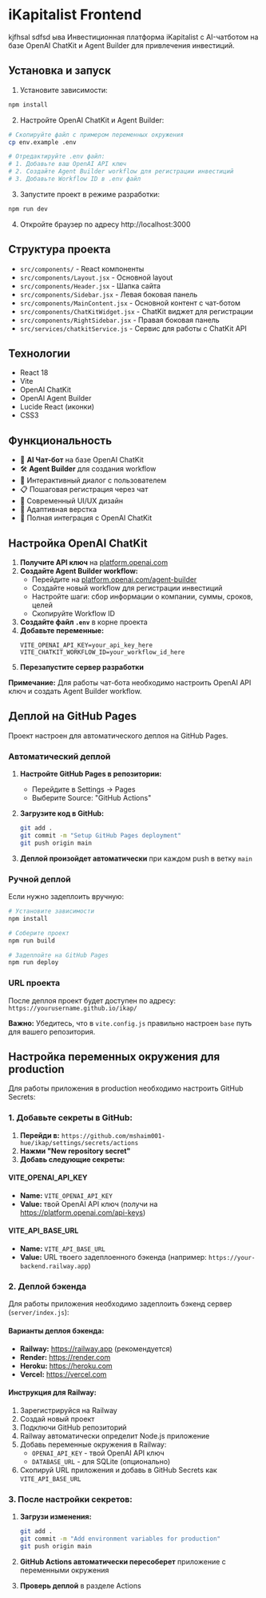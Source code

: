 # iKapitalist Frontend
kjfhsal sdfsd ыва
Инвестиционная платформа iKapitalist с AI-чатботом на базе OpenAI ChatKit и Agent Builder для привлечения инвестиций.

## Установка и запуск

1. Установите зависимости:
```bash
npm install
```

2. Настройте OpenAI ChatKit и Agent Builder:
```bash
# Скопируйте файл с примером переменных окружения
cp env.example .env

# Отредактируйте .env файл:
# 1. Добавьте ваш OpenAI API ключ
# 2. Создайте Agent Builder workflow для регистрации инвестиций
# 3. Добавьте Workflow ID в .env файл
```

3. Запустите проект в режиме разработки:
```bash
npm run dev
```

4. Откройте браузер по адресу http://localhost:3000

## Структура проекта

- `src/components/` - React компоненты
- `src/components/Layout.jsx` - Основной layout
- `src/components/Header.jsx` - Шапка сайта
- `src/components/Sidebar.jsx` - Левая боковая панель
- `src/components/MainContent.jsx` - Основной контент с чат-ботом
- `src/components/ChatKitWidget.jsx` - ChatKit виджет для регистрации
- `src/components/RightSidebar.jsx` - Правая боковая панель
- `src/services/chatkitService.js` - Сервис для работы с ChatKit API

## Технологии

- React 18
- Vite
- OpenAI ChatKit
- OpenAI Agent Builder
- Lucide React (иконки)
- CSS3

## Функциональность

- 🤖 **AI Чат-бот** на базе OpenAI ChatKit
- 🛠️ **Agent Builder** для создания workflow
- 💬 Интерактивный диалог с пользователем
- 📋 Пошаговая регистрация через чат
- 🎨 Современный UI/UX дизайн
- 📱 Адаптивная верстка
- 🔄 Полная интеграция с OpenAI ChatKit

## Настройка OpenAI ChatKit

1. **Получите API ключ** на [platform.openai.com](https://platform.openai.com/api-keys)
2. **Создайте Agent Builder workflow:**
   - Перейдите на [platform.openai.com/agent-builder](https://platform.openai.com/agent-builder)
   - Создайте новый workflow для регистрации инвестиций
   - Настройте шаги: сбор информации о компании, суммы, сроков, целей
   - Скопируйте Workflow ID
3. **Создайте файл `.env`** в корне проекта
4. **Добавьте переменные:**
   ```
   VITE_OPENAI_API_KEY=your_api_key_here
   VITE_CHATKIT_WORKFLOW_ID=your_workflow_id_here
   ```
5. **Перезапустите сервер разработки**

**Примечание:** Для работы чат-бота необходимо настроить OpenAI API ключ и создать Agent Builder workflow.

## Деплой на GitHub Pages

Проект настроен для автоматического деплоя на GitHub Pages.

### Автоматический деплой

1. **Настройте GitHub Pages в репозитории:**
   - Перейдите в Settings → Pages
   - Выберите Source: "GitHub Actions"

2. **Загрузите код в GitHub:**
   ```bash
   git add .
   git commit -m "Setup GitHub Pages deployment"
   git push origin main
   ```

3. **Деплой произойдет автоматически** при каждом push в ветку `main`

### Ручной деплой

Если нужно задеплоить вручную:

```bash
# Установите зависимости
npm install

# Соберите проект
npm run build

# Задеплойте на GitHub Pages
npm run deploy
```

### URL проекта

После деплоя проект будет доступен по адресу:
`https://yourusername.github.io/ikap/`

**Важно:** Убедитесь, что в `vite.config.js` правильно настроен `base` путь для вашего репозитория.

## Настройка переменных окружения для production

Для работы приложения в production необходимо настроить GitHub Secrets:

### 1. Добавьте секреты в GitHub:

1. **Перейди в:** `https://github.com/mshaim001-hue/ikap/settings/secrets/actions`
2. **Нажми "New repository secret"**
3. **Добавь следующие секреты:**

#### VITE_OPENAI_API_KEY
- **Name:** `VITE_OPENAI_API_KEY`
- **Value:** твой OpenAI API ключ (получи на https://platform.openai.com/api-keys)

#### VITE_API_BASE_URL  
- **Name:** `VITE_API_BASE_URL`
- **Value:** URL твоего задеплоенного бэкенда (например: `https://your-backend.railway.app`)

### 2. Деплой бэкенда

Для работы приложения необходимо задеплоить бэкенд сервер (`server/index.js`):

#### Варианты деплоя бэкенда:
- **Railway:** https://railway.app (рекомендуется)
- **Render:** https://render.com
- **Heroku:** https://heroku.com
- **Vercel:** https://vercel.com

#### Инструкция для Railway:
1. Зарегистрируйся на Railway
2. Создай новый проект
3. Подключи GitHub репозиторий
4. Railway автоматически определит Node.js приложение
5. Добавь переменные окружения в Railway:
   - `OPENAI_API_KEY` - твой OpenAI API ключ
   - `DATABASE_URL` - для SQLite (опционально)
6. Скопируй URL приложения и добавь в GitHub Secrets как `VITE_API_BASE_URL`

### 3. После настройки секретов:

1. **Загрузи изменения:**
   ```bash
   git add .
   git commit -m "Add environment variables for production"
   git push origin main
   ```

2. **GitHub Actions автоматически пересоберет** приложение с переменными окружения

3. **Проверь деплой** в разделе Actions

